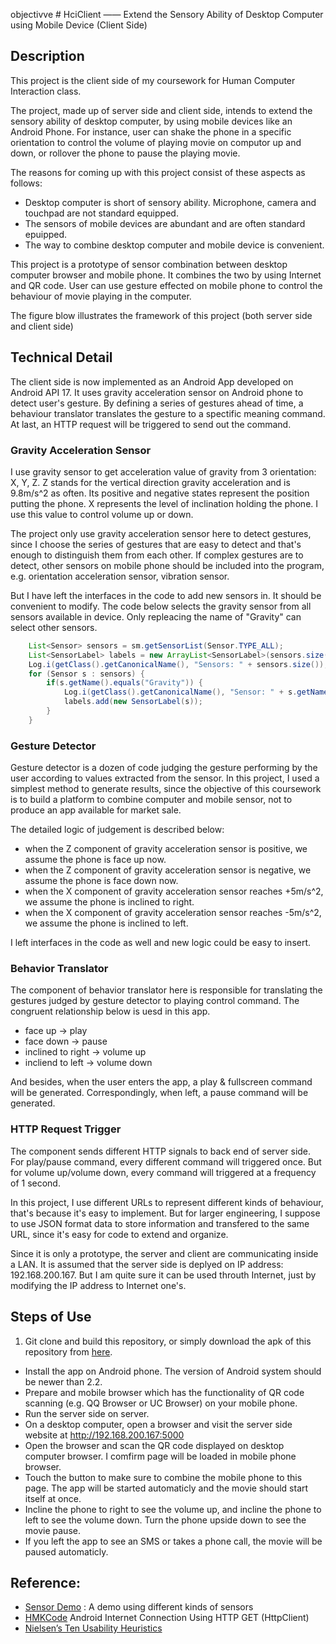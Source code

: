 objectivve # HciClient
—— Extend the Sensory Ability of Desktop Computer using Mobile Device (Client Side)

## Description

This project is the client side of my coursework for Human Computer Interaction class.

The project, made up of server side and client side, intends to extend the sensory ability of desktop computer, by using mobile devices like an Android Phone. For instance, user can shake the phone in a specific orientation to control the volume of playing movie on computor up and down, or rollover the phone to pause the playing movie.

The reasons for coming up with this project consist of these aspects as follows:

 * Desktop computer is short of sensory ability. Microphone, camera and touchpad are not standard equipped.
 * The sensors of mobile devices are abundant and are often standard epuipped.
 * The way to combine desktop computer and mobile device is convenient.

This project is a prototype of sensor combination between desktop computer browser and mobile phone. It combines the two by using Internet and QR code. User can use gesture effected on mobile phone to control the behaviour of movie playing in the computer.

The figure blow illustrates the framework of this project (both server side and client side)

## Technical Detail

The client side is now implemented as an Android App developed on Android API 17. It uses gravity acceleration sensor on Android phone to detect user's gesture. By defining a series of gestures ahead of time, a behaviour translator translates the gesture to a spectific meaning command. At last, an HTTP request will be triggered to send out the command.

### Gravity Acceleration Sensor

I use gravity sensor to get acceleration value of gravity from 3 orientation: X, Y, Z. Z stands for the vertical direction gravity acceleration and is 9.8m/s^2 as often. Its positive and negative states represent the position putting the phone. X represents the level of inclination holding the phone. I use this value to control volume up or down.

The project only use gravity acceleration sensor here to detect gestures, since I choose the series of gestures that are easy to detect and that's enough to distinguish them from each other. If complex gestures are to detect, other sensors on mobile phone should be included into the program, e.g. orientation acceleration sensor, vibration sensor.

But I have left the interfaces in the code to add new sensors in. It should be convenient to modify. The code below selects the gravity sensor from all sensors available in device. Only repleacing the name of "Gravity" can select other sensors.

```java
	List<Sensor> sensors = sm.getSensorList(Sensor.TYPE_ALL);
	List<SensorLabel> labels = new ArrayList<SensorLabel>(sensors.size());
	Log.i(getClass().getCanonicalName(), "Sensors: " + sensors.size());
	for (Sensor s : sensors) {
		if(s.getName().equals("Gravity")) {
			Log.i(getClass().getCanonicalName(), "Sensor: " + s.getName());
			labels.add(new SensorLabel(s));
		}
	}
```
### Gesture Detector

Gesture detector is a dozen of code judging the gesture performing by the user according to values extracted from the sensor. In this project, I used a simplest method to generate results, since the objective of this coursework is to build a platform to combine computer and mobile sensor, not to produce an app available for market sale.

The detailed logic of judgement is described below:

 * when the Z component of gravity acceleration sensor is positive, we assume the phone is face up now.
 * when the Z component of gravity acceleration sensor is negative, we assume the phone is face down now.
 * when the X component of gravity acceleration sensor reaches +5m/s^2, we assume the phone is inclined to right.
 * when the X component of gravity acceleration sensor reaches -5m/s^2, we assume the phone is inclined to left.
 
I left interfaces in the code as well and new logic could be easy to insert.

### Behavior Translator

The component of behavior translator here is responsible for translating the gestures judged by gesture detector to playing control command. The congruent relationship below is uesd in this app.

 * face up -> play
 * face down -> pause
 * inclined to right -> volume up
 * incliend to left -> volume down
 
And besides, when the user enters the app, a play & fullscreen command will be generated. Correspondingly, when left, a pause command will be generated.

### HTTP Request Trigger

The component sends different HTTP signals to back end of server side. For play/pause command, every different command will triggered once. But for volume up/volume down, every command will triggered at a frequency of 1 second.

In this project, I use different URLs to represent different kinds of behaviour, that's because it's easy to implement. But for larger engineering, I suppose to use JSON format data to store information and transfered to the same URL, since it's easy for code to extend and organize.

Since it is only a prototype, the server and client are communicating inside a LAN. It is assumed that the server side is deplyed on IP address: 192.168.200.167. But I am quite sure it can be used throuth Internet, just by modifying the IP address to Internet one's. 

## Steps of Use

 1. Git clone and build this repository, or simply  download the apk of this repository from [here]().
 * Install the app on Android phone. The version of Android system should be newer than 2.2.
 * Prepare and mobile browser which has the functionality of QR code scanning (e.g. QQ Browser or UC Browser) on your mobile phone.
 * Run the server side on server.
 * On a desktop computer, open a browser and visit the server side website at http://192.168.200.167:5000
 * Open the browser and scan the QR code displayed on desktop computer browser. I comfirm page will be loaded in mobile phone browser.
 * Touch the button to make sure to combine the mobile phone to this page. The app will be started automaticly and the movie should start itself at once.
 * Incline the phone to right to see the volume up, and incline the phone to left to see the volume down. Turn the phone upside down to see the movie pause.
 * If you left the app to see an SMS or takes a phone call, the movie will be paused automaticly.
 

## Reference:

 * [Sensor Demo](https://bitbucket.org/kryszt/sensorsdemo/) : A demo using different kinds of sensors
 * [HMKCode](http://hmkcode.com/android-internet-connection-using-http-get-httpclient/) Android Internet Connection Using HTTP GET (HttpClient)
 * [Nielsen’s Ten Usability Heuristics](http://faculty.kutztown.edu/rieksts/385/topics/hci/nielsen-summary.html)
